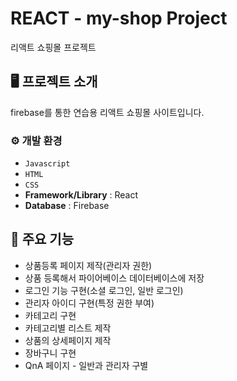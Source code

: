 # REACT - my-shop Project

리액트 쇼핑몰 프로젝트

## 🖥️ 프로젝트 소개

firebase를 통한 연습용 리액트 쇼핑몰 사이트입니다.

### ⚙️ 개발 환경

- `Javascript`
- `HTML`
- `CSS`
- **Framework/Library** : React
- **Database** : Firebase

## 📌 주요 기능

- 상품등록 페이지 제작(관리자 권한)
- 상품 등록해서 파이어베이스 데이터베이스에 저장
- 로그인 기능 구현(소셜 로그인, 일반 로그인)
- 관리자 아이디 구현(특정 권한 부여)
- 카테고리 구현
- 카테고리별 리스트 제작
- 상품의 상세페이지 제작
- 장바구니 구현
- QnA 페이지 - 일반과 관리자 구별
